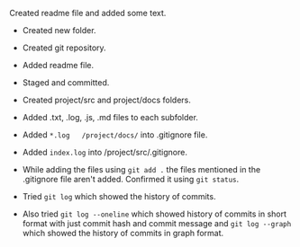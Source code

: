 Created readme file and added some text.

- Created new folder.
- Created git repository.
- Added readme file.
- Staged and committed.

- Created project/src and project/docs folders.
- Added .txt, .log, .js, .md files to each subfolder.
- Added `*.log   /project/docs/` into .gitignore file.
- Added `index.log` into /project/src/.gitignore.
- While adding the files using `git add .` the files mentioned in the .gitignore file aren't added. Confirmed it using `git status`.

- Tried `git log` which showed the history of commits.
- Also tried `git log --oneline` which showed history of commits in short format with just commit hash and commit message and `git log --graph` which showed the history of commits in graph format.